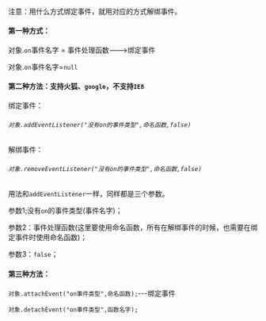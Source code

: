 #### 

注意：用什么方式绑定事件，就用对应的方式解绑事件。



#### 第一种方式：

对象.`on`事件名字 = 事件处理函数--->绑定事件

对象.`on`事件名字=`null`



#### 第二种方法：支持火狐、`google`，不支持`IE8`

绑定事件：

###### `对象.addEventListener("没有on的事件类型",命名函数,false)`

解绑事件：

###### `对象.removeEventListener("没有on的事件类型",命名函数,false)`

用法和`addEventListener`一样，同样都是三个参数。

参数1;没有`on`的事件类型(事件名字)；

参数2：事件处理函数(这里要使用命名函数，所有在解绑事件的时候，也需要在绑定事件时使用命名函数)；

参数3：`false`；



#### 第三种方法：

`对象.attachEvent("on事件类型",命名函数);`---绑定事件

`对象.detachEvent("on事件类型",函数名字);`